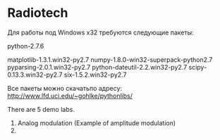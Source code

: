 Radiotech
=========

Для работы под Windows x32 требуются следующие пакеты:

python-2.7.6

matplotlib-1.3.1.win32-py2.7
numpy-1.8.0-win32-superpack-python2.7
pyparsing-2.0.1.win32-py2.7
python-dateutil-2.2.win32-py2.7
scipy-0.13.3.win32-py2.7
six-1.5.2.win32-py2.7

Все пакеты можно скачатьпо адресу: http://www.lfd.uci.edu/~gohlke/pythonlibs/

There are 5 demo labs.

1. Analog modulation (Example of amplitude modulation)
2. 
